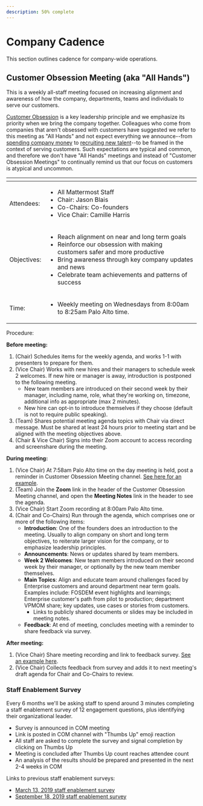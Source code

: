 ```yaml
---
description: 50% complete
---
```


# Company Cadence

This section outlines cadence for company-wide operations.

## Customer Obsession Meeting \(aka "All Hands"\) 

This is a weekly all-staff meeting focused on increasing alignment and awareness of how the company, departments, teams and individuals to serve our customers. 

[Customer Obsession](../../company/about-mattermost/#leadership-principles) is a key leadership principle and we emphasize its priority when we bring the company together. Colleagues who come from companies that aren't obsessed with customers have suggested we refer to this meeting as "All Hands" and not expect everything we announce--from [spending company money](../../company/how-to-guides-for-staff/how-to-spend-company-money/) to [recruiting new talent](../contributors/staff-recruiting.md)--to be framed in the context of serving customers. Such expectations are typical and common, and therefore we don't have "All Hands" meetings and instead of "Customer Obsession Meetings" to continually remind us that our focus on customers is atypical and uncommon. 

<table>
  <thead>
    <tr>
      <th style="text-align:left"></th>
      <th style="text-align:left"></th>
    </tr>
  </thead>
  <tbody>
    <tr>
      <td style="text-align:left">Attendees:</td>
      <td style="text-align:left">
        <p></p>
        <ul>
          <li>All Mattermost Staff</li>
          <li>Chair: Jason Blais</li>
          <li>Co-Chairs: Co-founders</li>
          <li>Vice Chair: Camille Harris</li>
        </ul>
      </td>
    </tr>
    <tr>
      <td style="text-align:left">Objectives:</td>
      <td style="text-align:left">
        <p></p>
        <ul>
          <li>Reach alignment on near and long term goals</li>
          <li>Reinforce our obsession with making customers safer and more productive</li>
          <li>Bring awareness through key company updates and news</li>
          <li>Celebrate team achievements and patterns of success</li>
        </ul>
      </td>
    </tr>
    <tr>
      <td style="text-align:left">Time:</td>
      <td style="text-align:left">
        <p></p>
        <ul>
          <li>Weekly meeting on Wednesdays from 8:00am to 8:25am Palo Alto time.</li>
        </ul>
      </td>
    </tr>
  </tbody>
</table>Procedure:

**Before meeting:**

1. \(Chair\) Schedules items for the weekly agenda, and works 1-1 with presenters to prepare for them.
2. \(Vice Chair\) Works with new hires and their managers to schedule week 2 welcomes. If new hire or manager is away, introduction is postponed to the following meeting.
   * New team members are introduced on their second week by their manager, including name, role, what they're working on, timezone, additional info as appropriate \(max 2 minutes\).
   * New hire can opt-in to introduce themselves if they choose \(default is not to require public speaking\).
3. \(Team\) Shares potential meeting agenda topics with Chair via direct message. Must be shared at least 24 hours prior to meeting start and be aligned with the meeting objectives above.
4. \(Chair & Vice Chair\) Signs into their Zoom account to access recording and screenshare during the meeting.

**During meeting:**

1. \(Vice Chair\) At 7:58am Palo Alto time on the day meeting is held, post a reminder in Customer Obsession Meeting channel. [See here for an example](https://community-release.mattermost.com/private-core/pl/et6haawrufdo9ysmgd7r56p7xe).
2. \(Team\) Join the **Zoom** link in the header of the Customer Obsession Meeting channel, and open the **Meeting Notes** link in the header to see the agenda.
3. \(Vice Chair\) Start Zoom recording at 8:00am Palo Alto time.
4. \(Chair and Co-Chairs\) Run through the agenda, which comprises one or more of the following items:
   * **Introduction**: One of the founders does an introduction to the meeting. Usually to align company on short and long term objectives, to reiterate larger vision for the company, or to emphasize leadership principles.
   * **Announcements**: News or updates shared by team members.
   * **Week 2 Welcomes**: New team members introduced on their second week by their manager, or optionally by the new team member themselves.
   * **Main Topics**: Align and educate team around challenges faced by Enterprise customers and around department near term goals. Examples include: FOSDEM event highlights and learnings; Enterprise customer's path from pilot to production; department VPMOM share; key updates, use cases or stories from customers.
     * Links to publicly shared documents or slides may be included in meeting notes.
   * **Feedback**: At end of meeting, concludes meeting with a reminder to share feedback via survey.

**After meeting:**

1. \(Vice Chair\) Share meeting recording and link to feedback survey. [See an example here](https://community-release.mattermost.com/private-core/pl/w5sudz9iy3f3ifuias9rj8dpao).
2. \(Vice Chair\) Collects feedback from survey and adds it to next meeting's draft agenda for Chair and Co-Chairs to review.

### Staff Enablement Survey

Every 6 months we'll be asking staff to spend around 3 minutes completing a staff enablement survey of 12 engagement questions, plus identifying their organizational leader. ‌

* Survey is announced in COM meeting
* Link is posted in COM channel with "Thumbs Up" emoji reaction
* All staff are asked to complete the survey and signal completion by clicking on Thumbs Up
* Meeting is concluded after Thumbs Up count reaches attendee count
* An analysis of the results should be prepared and presented in the next 2-4 weeks in COM

Links to previous staff enablement surveys:

* [March 13, 2019 staff enablement survey](https://docs.google.com/forms/d/1RwHyliyW6-Hh87K0L9srNB2qpDdgnu1_THcgg4lfgRs/edit#response=ACYDBNgZGE2_rGr-IPo126aHqHfDHQHdZWRjJ-vw-blT4iu6PV-FKUNf51bK7-vl9s3wll0)
* [September 18, 2019 staff enablement survey](https://docs.google.com/forms/d/15ezikBYd4HGbhP9RiZrmCyBGjMEo_G-V8DQAKKqa6wM/edit)

